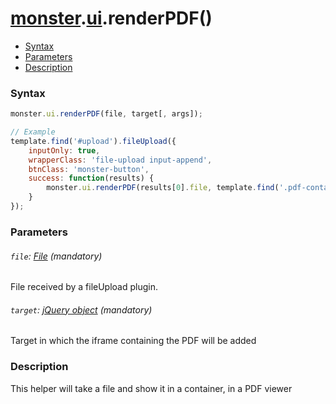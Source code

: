# [monster][monster].[ui][ui].renderPDF()

* [Syntax](#syntax)
* [Parameters](#parameters)
* [Description](#description)


### Syntax
```javascript
monster.ui.renderPDF(file, target[, args]);

// Example
template.find('#upload').fileUpload({
	inputOnly: true,
	wrapperClass: 'file-upload input-append',
	btnClass: 'monster-button',
	success: function(results) {
		monster.ui.renderPDF(results[0].file, template.find('.pdf-container'));
	}
});
```

### Parameters

###### `file`: [File][file] (mandatory)

File received by a fileUpload plugin.

###### `target`: [jQuery object][jquery] (mandatory)

Target in which the iframe containing the PDF will be added

### Description
This helper will take a file and show it in a container, in a PDF viewer

[monster]: ../../monster.md
[ui]: ../ui.md

[file]: https://developer.mozilla.org/en-US/docs/Web/API/File
[jquery]: http://api.jquery.com/Types/#jQuery
